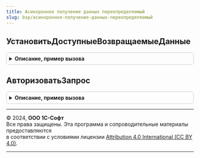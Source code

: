 ```yaml
---
title: Асинхронное получение данных переопределяемый
slug: bsp/асинхронное-получение-данных-переопределяемый
---
```



## УстановитьДоступныеВозвращаемыеДанные
<details style="margin: 1em 0; padding: 0.5em; border: 1px solid #ccc; border-radius: 6px;">

<summary style="font-weight: bold; cursor: pointer;">Описание, пример вызова</summary>

```bsl

// Вызывается при формировании списка доступных возвращаемых данных и при получении данных.
// Определяет список возвращаемых данных, подключенных к подсистеме.
// @skip-warning ПустойМетод - переопределяемый метод.
//
// Параметры:
//  ДоступныеВозвращаемыеДанные - Соответствие из КлючИЗначение - заполняемые доступные возвращаемые данные:
//    * Ключ - Строка - идентификатор данных.
//    * Значение - см. АсинхронноеПолучениеДанных.НовыйОписаниеВозвращаемыхДанных
//
Процедура УстановитьДоступныеВозвращаемыеДанные(ДоступныеВозвращаемыеДанные) Экспорт
```

Пример вызова
```bsl
АсинхронноеПолучениеДанныхПереопределяемый.УстановитьДоступныеВозвращаемыеДанные(ДоступныеВозвращаемыеДанные) 
```
</details>

## АвторизоватьЗапрос
<details style="margin: 1em 0; padding: 0.5em; border: 1px solid #ccc; border-radius: 6px;">

<summary style="font-weight: bold; cursor: pointer;">Описание, пример вызова</summary>

```bsl

// Вызывается при первичной обработке входящего запроса. Позволяет выполнить прикладную логику,
// связанную с валидацией входящего запроса и при необходимости отказать в обработке запроса.
// @skip-warning ПустойМетод - переопределяемый метод.
//
// Параметры:
//  ИдентификаторДанных - Строка - идентификатор данных. Может быть переопределено при обработке.
//                                 Указывается в качестве имени файла, возвращаемом в результате.
//  Параметры - ДвоичныеДанные - переданные параметры получения данных.
//  Отказ - Булево - Возвращаемый параметр. Признак отказа в авторизации. При отказе в авторизации устанавливать в Отказ = Истина.
//  СообщениеОбОшибке - Строка - Возвращаемый параметр. Текст сообщения об ошибке при отказе в авторизации.
//
Процедура АвторизоватьЗапрос(ИдентификаторДанных, Параметры, Отказ, СообщениеОбОшибке) Экспорт
```

Пример вызова
```bsl
АсинхронноеПолучениеДанныхПереопределяемый.АвторизоватьЗапрос(ИдентификаторДанных, Параметры, Отказ, СообщениеОбОшибке) 
```
</details>

---

© 2024, **ООО 1С-Софт**  
Все права защищены. Эта программа и сопроводительные материалы предоставляются  
в соответствии с условиями лицензии [Attribution 4.0 International (CC BY 4.0)](https://creativecommons.org/licenses/by/4.0/legalcode).

---
